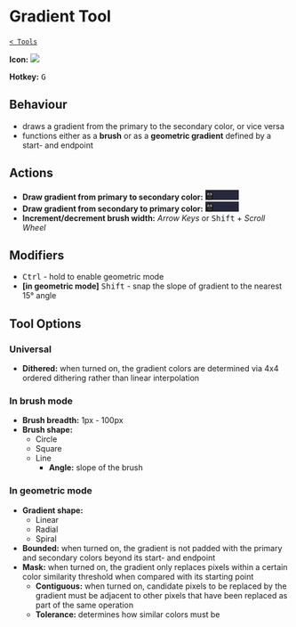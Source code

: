 # Gradient Tool

[`< Tools`](./tools.md)

**Icon:** ![](https://raw.githubusercontent.com/jbunke/stipple-effect/master/res/icons/gradient_tool.png)

**Hotkey:** <kbd>G</kbd>

## Behaviour

* draws a gradient from the primary to the secondary color, or vice versa
* functions either as a **brush** or as a **geometric gradient** defined by a start- and endpoint

## Actions

* **Draw gradient from primary to secondary color:** ![Left-Click & Drag](./assets/ui/left-click-drag.gif "Left-Click & Drag")
* **Draw gradient from secondary to primary color:** ![Right-Click & Drag](./assets/ui/right-click-drag.gif "Right-Click & Drag")
* **Increment/decrement brush width:** *Arrow Keys* or <kbd>Shift</kbd> + *Scroll Wheel*

## Modifiers

* <kbd>Ctrl</kbd> - hold to enable geometric mode
* **[in geometric mode]** <kbd>Shift</kbd> - snap the slope of gradient to the nearest 15° angle

## Tool Options

### Universal

* **Dithered:** when turned on, the gradient colors are determined via 4x4 ordered dithering rather than linear interpolation

### In brush mode

* **Brush breadth:** 1px - 100px
* **Brush shape:**
  * Circle
  * Square
  * Line
    * **Angle:** slope of the brush

### In geometric mode

* **Gradient shape:**
  * Linear
  * Radial
  * Spiral
* **Bounded:** when turned on, the gradient is not padded with the primary and secondary colors beyond its start- and endpoint
* **Mask:** when turned on, the gradient only replaces pixels within a certain color similarity threshold when compared with its starting point
  * **Contiguous:** when turned on, candidate pixels to be replaced by the gradient must be adjacent to other pixels that have been replaced as part of the same operation
  * **Tolerance:** determines how similar colors must be
